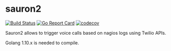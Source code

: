 # sauron2

[![Build Status](https://travis-ci.org/axamon/sauron2.svg?branch=master)](https://travis-ci.org/axamon/sauron2)
[![Go Report Card](https://goreportcard.com/badge/github.com/axamon/sauron2)](https://goreportcard.com/report/github.com/axamon/sauron2)
[![codecov](https://codecov.io/gh/axamon/sauron2/branch/master/graph/badge.svg)](https://codecov.io/gh/axamon/sauron2)

Sauron2 allows to trigger voice calls based on nagios logs using Twilio APIs.

Golang 1.10.x is needed to compile.

